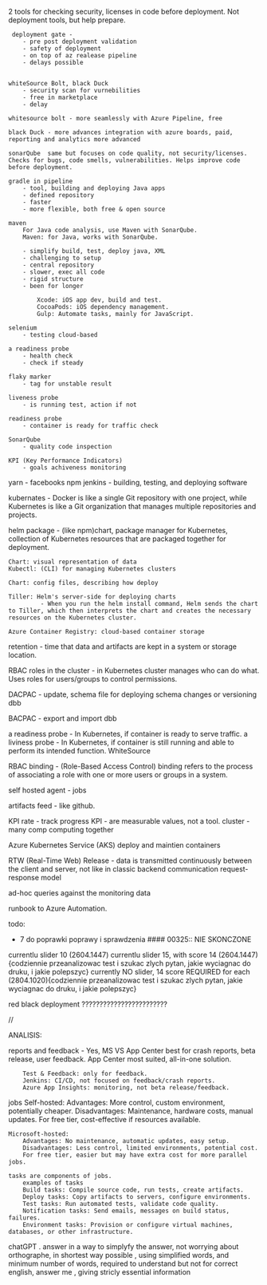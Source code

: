  2 tools for checking security, licenses in code before deployment. Not deployment tools, but help prepare.
 
     deployment gate -
        - pre post deployment validation
        - safety of deployment
        - on top of az realease pipeline
        - delays possible


    whiteSource Bolt, black Duck
        - security scan for vurnebilities
        - free in marketplace
        - delay 

    whitesource bolt - more seamlessly with Azure Pipeline, free
   
    black Duck - more advances integration with azure boards, paid, reporting and analytics more advanced  
    
    sonarQube  same but focuses on code quality, not security/licenses. Checks for bugs, code smells, vulnerabilities. Helps improve code before deployment.
    
    gradle in pipeline
        - tool, building and deploying Java apps
        - defined repository
        - faster
        - more flexible, both free & open source

    maven
        For Java code analysis, use Maven with SonarQube.
        Maven: for Java, works with SonarQube.

        - simplify build, test, deploy java, XML
        - challenging to setup
        - central repository
        - slower, exec all code 
        - rigid structure 
        - been for longer

            Xcode: iOS app dev, build and test.
            CocoaPods: iOS dependency management.
            Gulp: Automate tasks, mainly for JavaScript.

    selenium
        - testing cloud-based

    a readiness probe
        - health check
        - check if steady 

    flaky marker
        - tag for unstable result 

    liveness probe
        - is running test, action if not 

    readiness probe
        - container is ready for traffic check 

    SonarQube
        - quality code inspection

    KPI (Key Performance Indicators)
        - goals achiveness monitoring


yarn - facebooks npm 
jenkins - building, testing, and deploying software

kubernates - Docker is like a single Git repository with one project, while Kubernetes is like a Git organization that manages multiple repositories and projects.


helm package - (like npm)chart,  package manager for Kubernetes,  collection of Kubernetes resources that are packaged together for deployment.


    Chart: visual representation of data
    Kubectl: (CLI) for managing Kubernetes clusters

    Chart: config files, describing how deploy

    Tiller: Helm's server-side for deploying charts
             - When you run the helm install command, Helm sends the chart to Tiller, which then interprets the chart and creates the necessary resources on the Kubernetes cluster. 

    Azure Container Registry: cloud-based container storage



retention -  time that data and artifacts are kept in a system or storage location. 

RBAC roles in the cluster -  in Kubernetes cluster manages who can do what. Uses roles for users/groups to control permissions.

DACPAC - update, schema file for deploying schema changes or versioning dbb

BACPAC - export and import dbb

a readiness probe - In Kubernetes, if container is ready to serve traffic.
a liviness probe - In Kubernetes, if container is still running and able to perform its intended function.
     WhiteSource 
     
     

RBAC binding - (Role-Based Access Control) binding refers to the process of associating a role with one or more users or groups in a system.

self hosted agent - jobs

artifacts feed - like github. 

KPI rate - track progress
KPI -  are measurable values, not a tool. 
cluster - many comp computing together

Azure Kubernetes Service (AKS) deploy and maintien containers

RTW (Real-Time Web) Release -  data is transmitted continuously between the client and server, not like in classic backend communication request-response model

ad-hoc queries against the monitoring data

runbook to Azure Automation.


todo: 
- 7 do poprawki poprawy i sprawdzenia #### 00325:: NIE SKONCZONE


currentlu slider 10 (2604.1447)
currentlu slider 15, with score 14 (2604.1447) {codziennie przeanalizowac test i szukac zlych pytan, jakie wyciagnac do druku, i jakie polepszyc}
currently NO slider, 14 score REQUIRED for each (2804.1020){codziennie przeanalizowac test i szukac zlych pytan, jakie wyciagnac do druku, i jakie polepszyc}

red black deployment ????????????????????????


// 

ANALISIS: 

reports and feedback 
    - Yes, MS VS App Center best for crash reports, beta release, user feedback.
    App Center most suited, all-in-one solution.

        Test & Feedback: only for feedback.
        Jenkins: CI/CD, not focused on feedback/crash reports.
        Azure App Insights: monitoring, not beta release/feedback.



jobs 
    Self-hosted:
        Advantages: More control, custom environment, potentially cheaper.
        Disadvantages: Maintenance, hardware costs, manual updates.
        For free tier, cost-effective if resources available.

    Microsoft-hosted:
        Advantages: No maintenance, automatic updates, easy setup.
        Disadvantages: Less control, limited environments, potential cost.
        For free tier, easier but may have extra cost for more parallel jobs.    
    
    tasks are components of jobs.
        examples of tasks
        Build tasks: Compile source code, run tests, create artifacts.
        Deploy tasks: Copy artifacts to servers, configure environments.
        Test tasks: Run automated tests, validate code quality.
        Notification tasks: Send emails, messages on build status, failures.
        Environment tasks: Provision or configure virtual machines, databases, or other infrastructure.


>>>>>>>>>>>>>>>>>>>>>>>>>>>>>
chatGPT
.  answer in a way to simplyfy the answer, not worrying about orthographe, in shortest way possible , using simplified words, and minimum number of words, required to understand but not for correct english, answer me , giving stricly essential information




